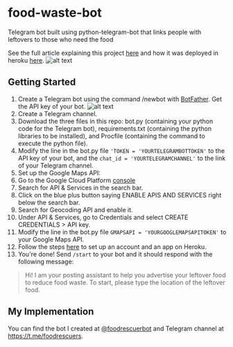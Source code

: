 # food-waste-bot
Telegram bot built using python-telegram-bot that links people with leftovers to those who need the food

See the full article explaining this project [here](https://towardsdatascience.com/i-built-a-telegram-bot-to-combat-food-wastage-heres-how-293259a1bd32) and how it was deployed in heroku [here](https://towardsdatascience.com/how-to-deploy-a-telegram-bot-using-heroku-for-free-9436f89575d2).
![alt text](https://miro.medium.com/max/1400/1*i-ZiknOAvYAo0N9R7k1hPg.png "Illustrated Flow")

## Getting Started
1. Create a Telegram bot using the command /newbot with [BotFather](https://t.me/botfather). Get the API key of your bot.
![alt text](https://miro.medium.com/max/1266/1*XxKPtfrohg3GX5Sq18w-NA.png "Chat with BotFather")
2. Create a Telegram channel.
3. Download the three files in this repo: bot.py (containing your python code for the Telegram bot), requirements.txt (containing the python libraries to be installed), and Procfile (containing the command to execute the python file).
4. Modify the line in the bot.py file `'TOKEN = 'YOURTELEGRAMBOTTOKEN'` to the API key of your bot, and the `chat_id = 'YOURTELEGRAMCHANNEL'` to the link of your Telegram channel.
5. Set up the Google Maps API:
  1. Go to the Google Cloud Platform [console](https://console.cloud.google.com/)
  2. Search for API & Services in the search bar.
  3. Click on the blue plus button saying ENABLE APIS AND SERVICES right below the search bar.
  4. Search for Geocoding API and enable it.
  5. Under API & Services, go to Credentials and select CREATE CREDENTIALS > API key.
6. Modify the line in the bot.py file `GMAPSAPI = 'YOURGOOGLEMAPSAPITOKEN'` to your Google Maps API.
7. Follow the steps [here](https://github.com/liuhh02/python-telegram-bot-heroku) to set up an account and an app on Heroku.
8. You're done! Send `/start` to your bot and it should respond with the following message:
> Hi! I am your posting assistant to help you advertise your leftover food to reduce food waste. To start, please type the location of the leftover food.

## My Implementation
You can find the bot I created at [@foodrescuerbot](https://t.me/foodrescuerbot) and Telegram channel at https://t.me/foodrescuers.
